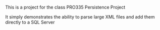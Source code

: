 This is a project for the class PRO335 Persistence Project

It simply demonstrates the ability to parse large XML files and add them directly to a SQL Server
